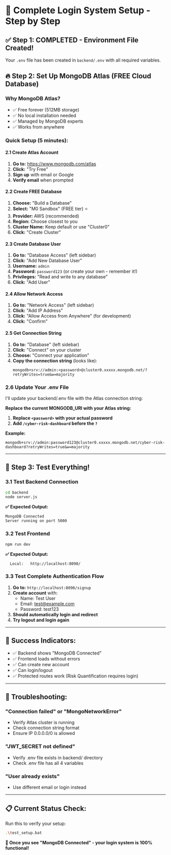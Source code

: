 # 🚀 Complete Login System Setup - Step by Step

## ✅ Step 1: COMPLETED - Environment File Created!
Your `.env` file has been created in `backend/.env` with all required variables.

## 🔥 Step 2: Set Up MongoDB Atlas (FREE Cloud Database)

### **Why MongoDB Atlas?**
- ✅ Free forever (512MB storage)
- ✅ No local installation needed  
- ✅ Managed by MongoDB experts
- ✅ Works from anywhere

### **Quick Setup (5 minutes):**

#### **2.1 Create Atlas Account**
1. **Go to:** https://www.mongodb.com/atlas
2. **Click:** "Try Free" 
3. **Sign up** with email or Google
4. **Verify email** when prompted

#### **2.2 Create FREE Database**
1. **Choose:** "Build a Database"
2. **Select:** "M0 Sandbox" (FREE tier) ⭐
3. **Provider:** AWS (recommended)
4. **Region:** Choose closest to you
5. **Cluster Name:** Keep default or use "Cluster0"
6. **Click:** "Create Cluster"

#### **2.3 Create Database User**
1. **Go to:** "Database Access" (left sidebar)
2. **Click:** "Add New Database User"
3. **Username:** `admin`
4. **Password:** `password123` (or create your own - remember it!)
5. **Privileges:** "Read and write to any database"
6. **Click:** "Add User"

#### **2.4 Allow Network Access**
1. **Go to:** "Network Access" (left sidebar)  
2. **Click:** "Add IP Address"
3. **Click:** "Allow Access from Anywhere" (for development)
4. **Click:** "Confirm"

#### **2.5 Get Connection String**
1. **Go to:** "Database" (left sidebar)
2. **Click:** "Connect" on your cluster
3. **Choose:** "Connect your application"
4. **Copy the connection string** (looks like):
   ```
   mongodb+srv://admin:<password>@cluster0.xxxxx.mongodb.net/?retryWrites=true&w=majority
   ```

### **2.6 Update Your .env File**

I'll update your backend/.env file with the Atlas connection string:

**Replace the current MONGODB_URI with your Atlas string:**
1. **Replace `<password>` with your actual password**
2. **Add `/cyber-risk-dashboard` before the `?`**

**Example:**
```
mongodb+srv://admin:password123@cluster0.xxxxx.mongodb.net/cyber-risk-dashboard?retryWrites=true&w=majority
```

---

## 🧪 Step 3: Test Everything!

### **3.1 Test Backend Connection**
```bash
cd backend
node server.js
```

**✅ Expected Output:**
```
MongoDB Connected
Server running on port 5000
```

### **3.2 Test Frontend** 
```bash
npm run dev
```

**✅ Expected Output:**
```
  Local:   http://localhost:8090/
```

### **3.3 Test Complete Authentication Flow**
1. **Go to:** `http://localhost:8090/signup`
2. **Create account** with:
   - Name: Test User
   - Email: test@example.com  
   - Password: test123
3. **Should automatically login and redirect**
4. **Try logout and login again**

---

## 🎉 Success Indicators:

- ✅ Backend shows "MongoDB Connected"
- ✅ Frontend loads without errors
- ✅ Can create new account
- ✅ Can login/logout
- ✅ Protected routes work (Risk Quantification requires login)

---

## 🚨 Troubleshooting:

### **"Connection failed" or "MongoNetworkError"**
- Verify Atlas cluster is running
- Check connection string format
- Ensure IP 0.0.0.0/0 is allowed

### **"JWT_SECRET not defined"**  
- Verify .env file exists in backend/ directory
- Check .env file has all 4 variables

### **"User already exists"**
- Use different email or login instead

---

## 📋 Current Status Check:
Run this to verify your setup:
```bash
.\test_setup.bat
```

**🎯 Once you see "MongoDB Connected" - your login system is 100% functional!** 
